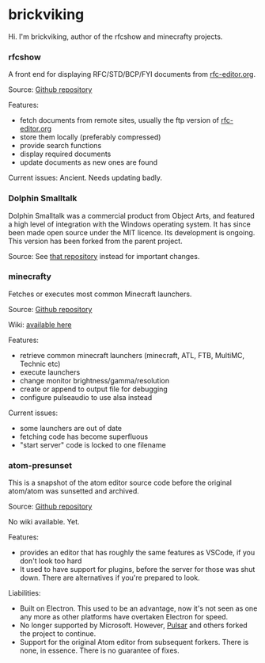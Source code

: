 # brickviking

Hi. I'm brickviking, author of the rfcshow and minecrafty projects.

### rfcshow

A front end for displaying RFC/STD/BCP/FYI documents from [rfc-editor.org](https://www.rfc-editor.org/).

Source: [Github repository](https://github.com/brickviking/rfcshow)

Features:
* fetch documents from remote sites, usually the ftp version of [rfc-editor.org](https://www.rfc-editor.org/)
* store them locally (preferably compressed)
* provide search functions
* display required documents
* update documents as new ones are found

Current issues:
Ancient. Needs updating badly.

### Dolphin Smalltalk


Dolphin Smalltalk was a commercial product from Object Arts, and featured a high level of integration with the Windows operating system. It has since been made open source under the MIT licence. Its development is ongoing. This version has been forked from the parent project. 

Source: See [that repository](https://github.com/dolphinsmalltalk/Dolphin) instead for important changes.


### minecrafty

Fetches or executes most common Minecraft launchers.

Source: [Github repository](https://github.com/brickviking/minecrafty)

Wiki: [available here](https://github.com/brickviking/minecrafty/wiki)

Features:
* retrieve common minecraft launchers (minecraft, ATL, FTB, MultiMC, Technic etc)
* execute launchers
* change monitor brightness/gamma/resolution
* create or append to output file for debugging
* configure pulseaudio to use alsa instead

Current issues:
* some launchers are out of date
* fetching code has become superfluous
* "start server" code is locked to one filename

### atom-presunset

This is a snapshot of the atom editor source code before the original atom/atom was sunsetted and archived.

Source: [Github repository](https://github.com/brickviking/atom-presunset)

No wiki available. Yet.

Features:
* provides an editor that has roughly the same features as VSCode, if you don't look too hard
* It used to have support for plugins, before the server for those was shut down. There are alternatives if you're prepared to look.

Liabilities:
* Built on Electron. This used to be an advantage, now it's not seen as one any more as other platforms have overtaken Electron for speed.
* No longer supported by Microsoft. However, [Pulsar](https://github.com/pulsar-edit/pulsar) and others forked the project to continue.
* Support for the original Atom editor from subsequent forkers. There is none, in essence. There is no guarantee of fixes.

<!--
**brickviking/brickviking** is a ✨ _special_ ✨ repository because its `README.md` (this file) appears on your GitHub profile.

Here are some ideas to get you started:

- 🔭 I’m currently working on ...
- 🌱 I’m currently learning ...
- 👯 I’m looking to collaborate on ...
- 🤔 I’m looking for help with ...
- 💬 Ask me about ...
- 📫 How to reach me: ...
- 😄 Pronouns: ...
- ⚡ Fun fact: ...
-->
